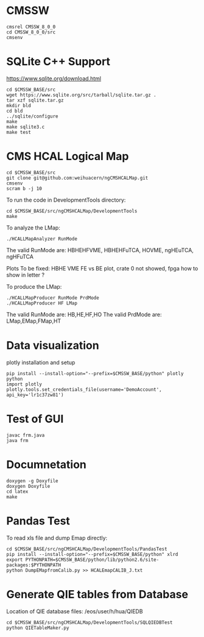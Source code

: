 # CMSSW
```
cmsrel CMSSW_8_0_0
cd CMSSW_8_0_0/src
cmsenv
```

# SQLite C++ Support
https://www.sqlite.org/download.html
```
cd $CMSSW_BASE/src
wget https://www.sqlite.org/src/tarball/sqlite.tar.gz .
tar xzf sqlite.tar.gz
mkdir bld
cd bld
../sqlite/configure
make
make sqlite3.c
make test
```

# CMS HCAL Logical Map

```
cd $CMSSW_BASE/src
git clone git@github.com:weihuacern/ngCMSHCALMap.git
cmsenv
scram b -j 10
```

To run the code in DevelopmentTools directory:

```
cd $CMSSW_BASE/src/ngCMSHCALMap/DevelopmentTools
make
```

To analyze the LMap:

```
./HCALLMapAnalyzer RunMode
```

The valid RunMode are: HBHEHFVME, HBHEHFuTCA, HOVME, ngHEuTCA, ngHFuTCA

Plots To be fixed: HBHE VME FE vs BE plot, crate 0 not showed, fpga how to show in letter ?

To produce the LMap:

```
./HCALLMapProducer RunMode PrdMode
./HCALLMapProducer HF LMap
```

The valid RunMode are: HB,HE,HF,HO
The valid PrdMode are: LMap,EMap,FMap,HT

# Data visualization

plotly installation and setup
```
pip install --install-option="--prefix=$CMSSW_BASE/python" plotly
python
import plotly
plotly.tools.set_credentials_file(username='DemoAccount', api_key='lr1c37zw81')
```


# Test of GUI

```
javac frm.java
java frm
```

# Documnetation

```
doxygen -g Doxyfile
doxygen Doxyfile
cd latex
make
```

# Pandas Test
To read xls file and dump Emap directly:
```
cd $CMSSW_BASE/src/ngCMSHCALMap/DevelopmentTools/PandasTest
pip install --install-option="--prefix=$CMSSW_BASE/python" xlrd
export PYTHONPATH=$CMSSW_BASE/python/lib/python2.6/site-packages:$PYTHONPATH
python DumpEMapfromCalib.py >> HCALEmapCALIB_J.txt
```

# Generate QIE tables from Database
Location of QIE database files: /eos/user/h/hua/QIEDB
```
cd $CMSSW_BASE/src/ngCMSHCALMap/DevelopmentTools/SQLQIEDBTest
python QIETableMaker.py
```
